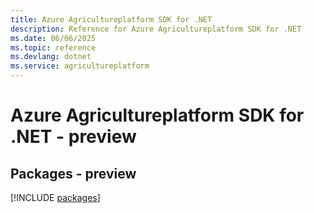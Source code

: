 ```yaml
---
title: Azure Agricultureplatform SDK for .NET
description: Reference for Azure Agricultureplatform SDK for .NET
ms.date: 06/06/2025
ms.topic: reference
ms.devlang: dotnet
ms.service: agricultureplatform
---
```

# Azure Agricultureplatform SDK for .NET - preview
## Packages - preview
[!INCLUDE [packages](agricultureplatform-index.md)]